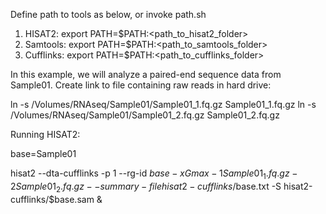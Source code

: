 Define path to tools as below, or invoke path.sh
1.	HISAT2: export PATH=$PATH:<path_to_hisat2_folder>
2.	Samtools: export PATH=$PATH:<path_to_samtools_folder>
3.	Cufflinks: export PATH=$PATH:<path_to_cufflinks_folder>

In this example, we will analyze a paired-end sequence data from Sample01.
Create link to file containing raw reads in hard drive:

ln -s /Volumes/RNAseq/Sample01/Sample01_1.fq.gz Sample01_1.fq.gz
ln -s /Volumes/RNAseq/Sample01/Sample01_2.fq.gz Sample01_2.fq.gz



Running HISAT2:

base=Sample01

hisat2 --dta-cufflinks -p 1 --rg-id $base -x Gmax -1 Sample01_1.fq.gz -2 Sample01_2.fq.gz --summary-file hisat2-cufflinks/$base.txt -S hisat2-cufflinks/$base.sam &




